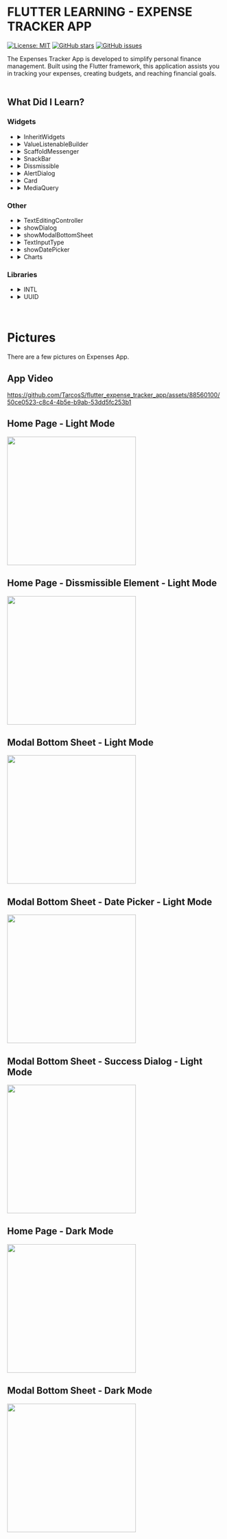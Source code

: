 # **FLUTTER LEARNING - EXPENSE TRACKER APP** #
[![License: MIT](https://img.shields.io/badge/License-MIT-yellow.svg)](https://opensource.org/licenses/MIT)
[![GitHub stars](https://img.shields.io/github/stars/TarcosS/flutter_expense_tracker_app.svg)](https://github.com/TarcosS/flutter_expense_tracker_app/stargazers)
[![GitHub issues](https://img.shields.io/github/issues/TarcosS/flutter_expense_tracker_app.svg)](https://github.com/TarcosS/flutter_expense_tracker_app/issues)

The Expenses Tracker App is developed to simplify personal finance management. Built using the Flutter framework, this application assists you in tracking your expenses, creating budgets, and reaching financial goals.
<br><br>

## What Did I Learn?
### Widgets ###
- <details>
    <summary>InheritWidgets</summary>
  </details>
- <details>
    <summary>ValueListenableBuilder</summary>
  </details>
- <details>
    <summary>ScaffoldMessenger</summary>
  </details>
- <details>
    <summary>SnackBar</summary>
  </details>
- <details>
    <summary>Dissmissible</summary>
  </details>
- <details>
    <summary>AlertDialog</summary>
  </details>
- <details>
    <summary>Card</summary>
  </details>
- <details>
    <summary>MediaQuery</summary>
  </details>

### Other ###
- <details>
    <summary>TextEditingController</summary>
  </details>
- <details>
    <summary>showDialog</summary>
  </details>
- <details>
    <summary>showModalBottomSheet</summary>
  </details>
- <details>
    <summary>TextInputType</summary>
  </details>
- <details>
    <summary>showDatePicker</summary>
  </details>
- <details>
    <summary>Charts</summary>
  </details>
  
### Libraries ###
- <details>
    <summary>INTL</summary>
  </details>
- <details>
    <summary>UUID</summary>
  </details>
<br>

# Pictures
There are a few pictures on Expenses App.

## App Video
https://github.com/TarcosS/flutter_expense_tracker_app/assets/88560100/50ce0523-c8c4-4b5e-b9ab-53dd5fc253b1

## Home Page - Light Mode
<img src="https://github.com/TarcosS/flutter_expense_tracker_app/blob/main/assets/github/p1.png" width="300px"/>

## Home Page - Dissmissible Element - Light Mode
<img src="https://github.com/TarcosS/flutter_expense_tracker_app/blob/main/assets/github/p2.png" width="300px"/>

## Modal Bottom Sheet - Light Mode
<img src="https://github.com/TarcosS/flutter_expense_tracker_app/blob/main/assets/github/p3.png" width="300px"/>

## Modal Bottom Sheet - Date Picker - Light Mode
<img src="https://github.com/TarcosS/flutter_expense_tracker_app/blob/main/assets/github/p4.png" width="300px"/>

## Modal Bottom Sheet - Success Dialog - Light Mode
<img src="https://github.com/TarcosS/flutter_expense_tracker_app/blob/main/assets/github/p5.png" width="300px"/>

## Home Page - Dark Mode
<img src="https://github.com/TarcosS/flutter_expense_tracker_app/blob/main/assets/github/p6.png" width="300px"/>

## Modal Bottom Sheet - Dark Mode
<img src="https://github.com/TarcosS/flutter_expense_tracker_app/blob/main/assets/github/p7.png" width="300px"/>

